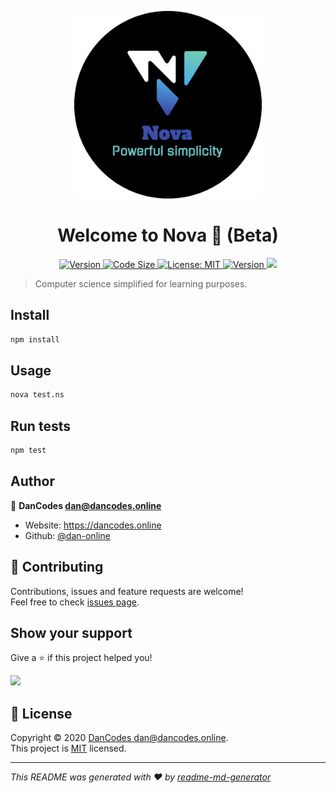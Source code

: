 <p align="center">
<img width="300" src="build/round.png">
<h1 align="center">Welcome to Nova 👋 (Beta)</h1>
<p align="center">
<a href="">
    <img alt="Version" src="https://img.shields.io/github/languages/top/dan-online/nova">
</a>
<a href="">
    <img alt="Code Size" src="https://img.shields.io/github/languages/code-size/dan-online/nova">
</a>
<a href="LICENSE.md" target="_blank">
    <img alt="License: MIT" src="https://img.shields.io/badge/License-MIT-yellow.svg" />
</a>
<a href="package.json" target="_blank">
    <img alt="Version" src="https://img.shields.io/github/package-json/v/dan-online/nova">
</a>
<a href="https://www.codacy.com?utm_source=github.com&amp;utm_medium=referral&amp;utm_content=dan-online/Nova&amp;utm_campaign=Badge_Grade"><img src="https://api.codacy.com/project/badge/Grade/ec863653fbde4d38889e471a8508fb72"/></a>
</p>
</p>

> Computer science simplified for learning purposes.

## Install

```bash
npm install
```

## Usage

```bash
nova test.ns
```

## Run tests

```bash
npm test
```

## Author

👤 **DanCodes <dan@dancodes.online>**

- Website: https://dancodes.online
- Github: [@dan-online](https://github.com/dan-online)

## 🤝 Contributing

Contributions, issues and feature requests are welcome!<br />Feel free to check [issues page](https://github.com/dan-online/Nova/issues).

## Show your support

Give a ⭐️ if this project helped you!

<a href="https://www.patreon.com/mayorchano">
<img src="https://c5.patreon.com/external/logo/become_a_patron_button@2x.png" width="160">
</a>

## 📝 License

Copyright © 2020 [DanCodes <dan@dancodes.online>](https://github.com/dan-online).<br />
This project is [MIT](LICENSE.md) licensed.

---

_This README was generated with ❤️ by [readme-md-generator](https://github.com/kefranabg/readme-md-generator)_
